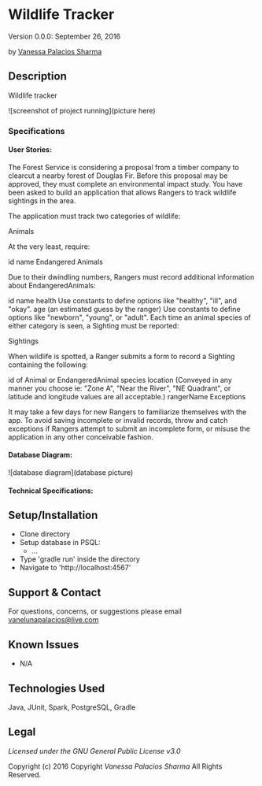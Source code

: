 #   Wildlife Tracker
Version 0.0.0: September 26, 2016

by [Vanessa Palacios Sharma](https://github.com/VanessaSharma)

## Description
Wildlife tracker

![screenshot of project running](picture here)


### Specifications
#### User Stories:
The Forest Service is considering a proposal from a timber company to clearcut a nearby forest of Douglas Fir. Before this proposal may be approved, they must complete an environmental impact study. You have been asked to build an application that allows Rangers to track wildlife sightings in the area.

The application must track two categories of wildlife:

Animals

At the very least, require:

id
name
Endangered Animals

Due to their dwindling numbers, Rangers must record additional information about EndangeredAnimals:

id
name
health
Use constants to define options like "healthy", "ill", and "okay".
age (an estimated guess by the ranger)
Use constants to define options like "newborn", "young", or "adult".
Each time an animal species of either category is seen, a Sighting must be reported:

Sightings

When wildlife is spotted, a Ranger submits a form to record a Sighting containing the following:

id of Animal or EndangeredAnimal species
location
(Conveyed in any manner you choose ie: "Zone A", "Near the River", "NE Quadrant", or latitude and longitude values are all acceptable.)
rangerName
Exceptions

It may take a few days for new Rangers to familiarize themselves with the app. To avoid saving incomplete or invalid records, throw and catch exceptions if Rangers attempt to submit an incomplete form, or misuse the application in any other conceivable fashion.



#### Database Diagram:
![database diagram](database picture)

#### Technical Specifications:

## Setup/Installation
* Clone directory
* Setup database in PSQL:
  * ...
* Type 'gradle run' inside the directory
* Navigate to 'http://localhost:4567'

## Support & Contact
For questions, concerns, or suggestions please email vanelunapalacios@live.com

## Known Issues
* N/A

## Technologies Used
Java, JUnit, Spark, PostgreSQL, Gradle

## Legal
*Licensed under the GNU General Public License v3.0*

Copyright (c) 2016 Copyright _Vanessa Palacios Sharma_ All Rights Reserved.
